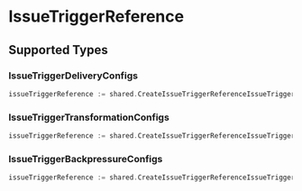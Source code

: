 # IssueTriggerReference


## Supported Types

### IssueTriggerDeliveryConfigs

```go
issueTriggerReference := shared.CreateIssueTriggerReferenceIssueTriggerDeliveryConfigs(components.IssueTriggerDeliveryConfigs{/* values here */})
```

### IssueTriggerTransformationConfigs

```go
issueTriggerReference := shared.CreateIssueTriggerReferenceIssueTriggerTransformationConfigs(components.IssueTriggerTransformationConfigs{/* values here */})
```

### IssueTriggerBackpressureConfigs

```go
issueTriggerReference := shared.CreateIssueTriggerReferenceIssueTriggerBackpressureConfigs(components.IssueTriggerBackpressureConfigs{/* values here */})
```

